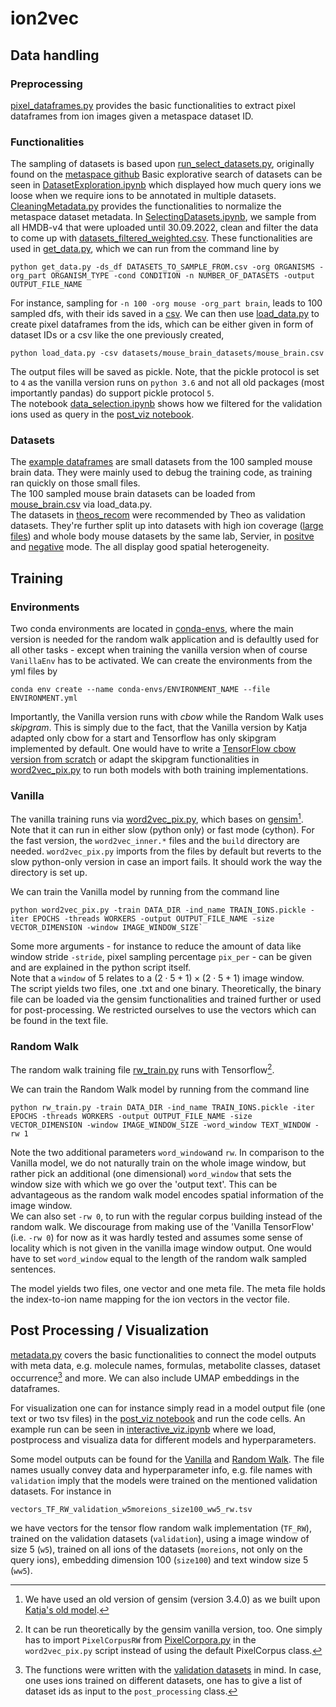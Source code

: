 # ion2vec

## Data handling

### Preprocessing
[pixel_dataframes.py](pixel_dataframes.py) provides the basic functionalities to extract pixel dataframes from ion images given a metaspace dataset ID. 

### Functionalities
The sampling of datasets is based upon [run_select_datasets.py](run_select_datasets.py), originally found on the [metaspace github](https://github.com/metaspace2020/metaspace/blob/feat/ml-scoring-paper-stuff/metaspace/engine/sm/fdr_engineering/run_select_datasets.py)
Basic explorative search of datasets can be seen in [DatasetExploration.ipynb](datasets/DatasetExploration.ipynb) which displayed how much query ions we loose when we require ions to be annotated in multiple datasets. <br>
[CleaningMetadata.py](datasets/CleaningMetadata.py) provides the functionalities to normalize the metaspace dataset metadata. In [SelectingDatasets.ipynb](datasets/SelectingDatasets.ipynb), we  sample from all HMDB-v4 that were uploaded until 30.09.2022, clean and filter the data to come up with [datasets_filtered_weighted.csv](datasets/datasets_filtered_weighted.csv).
 These functionalities are used in [get_data.py](datasets/get_data.py), which we can run from the command line by 
```
python get_data.py -ds_df DATASETS_TO_SAMPLE_FROM.csv -org ORGANISMS -org_part ORGANISM_TYPE -cond CONDITION -n NUMBER_OF_DATASETS -output OUTPUT_FILE_NAME
```
For instance, sampling for `-n 100 -org mouse -org_part brain`, leads to 100 sampled dfs, with their ids saved in a [csv](datasets/mouse_brain_datasets/mouse_brain.csv). We can then use [load_data.py](datasets/load_data.py) to create pixel dataframes from the ids, which can be either given in form of dataset IDs or a csv like the one previously created, 
```
python load_data.py -csv datasets/mouse_brain_datasets/mouse_brain.csv
```
The output files will be saved as pickle. Note, that the pickle protocol is set to `4` as the vanilla version runs on `python 3.6` and not all old packages (most importantly pandas) do support pickle protocol `5`. <br>
The notebook [data_selection.ipynb](data_selection.ipynb) shows how we filtered for the validation ions used as query in the [post_viz notebook](post_viz.ipynb).
### Datasets
The [example dataframes](datasets/example_dfs/) are small datasets from the 100 sampled mouse brain data. They were mainly used to debug the training code, as training ran quickly on those small files. <br>
The 100 sampled mouse brain datasets can be loaded from [mouse_brain.csv](datasets/mouse_brain_datasets/mouse_brain.csv) via load_data.py. <br>
The datasets in [theos_recom](datasets/theos_recom/) were recommended by Theo as validation datasets. They're further split up into datasets with high ion coverage ([large files](datasets/theos_recom/No1/)) and whole body mouse datasets by the same lab, Servier, in [positve](datasets/theos_recom/mouse_wb_pos/) and [negative](datasets/theos_recom/mouse_wb_neg/) mode. The all display good spatial heterogeneity. 

## Training

### Environments
Two conda environments are located in [conda-envs](conda-envs), where the main version is needed for the random walk application and is defaultly used for all other tasks - except when training the vanilla version when of course `VanillaEnv` has to be activated. We can create the environments from the yml files by
```
conda env create --name conda-envs/ENVIRONMENT_NAME --file ENVIRONMENT.yml
```

Importantly, the Vanilla version runs with *cbow* while the Random Walk uses *skipgram*. This is simply due to the fact, that the Vanilla version by Katja adapted only cbow for a start and Tensorflow has only skipgram implemented by default. One would have to write a [TensorFlow cbow version from scratch](https://gist.github.com/yxtay/a94d971955d901c4690129580a4eafb9) or adapt the skipgram functionalities in [word2vec_pix.py](word2vec_pix.py) to run both models with both training implementations.

### Vanilla
The vanilla training runs via [word2vec_pix.py](word2vec_pix.py), which bases on [gensim](https://radimrehurek.com/gensim/models/word2vec.html)[^1]. Note that it can run in either slow (python only) or fast mode (cython). For the fast version, the `word2vec_inner.*` files and the `build` directory are needed. `word2vec_pix.py` imports from the files by default but reverts to the slow python-only version in case an import fails. It should work the way the directory is set up. <br>

We can train the Vanilla model by running from the command line
```
python word2vec_pix.py -train DATA_DIR -ind_name TRAIN_IONS.pickle -iter EPOCHS -threads WORKERS -output OUTPUT_FILE_NAME -size VECTOR_DIMENSION -window IMAGE_WINDOW_SIZE`
```
Some more arguments - for instance to reduce the amount of data like window stride `-stride`, pixel sampling percentage `pix_per` - can be given and are explained in the python script itself. <br>
Note that a `window` of 5 relates to a $(2 \cdot 5 +1) \times (2 \cdot 5 +1)$ image window. <br>
The script yields two files, one .txt and one binary. Theoretically, the binary file can be loaded via the gensim functionalities and trained further or used for post-processing. We restricted ourselves to use the vectors which can be found in the text file. 

### Random Walk
The random walk training file [rw_train.py](rw_train.py) runs with Tensorflow[^2]. 

We can train the Random Walk model by running from the command line
```
python rw_train.py -train DATA_DIR -ind_name TRAIN_IONS.pickle -iter EPOCHS -threads WORKERS -output OUTPUT_FILE_NAME -size VECTOR_DIMENSION -window IMAGE_WINDOW_SIZE -word_window TEXT_WINDOW -rw 1 
```
Note the two additional parameters `word_window`and `rw`. In comparison to the Vanilla model, we do not naturally train on the whole image window, but rather pick an additional (one dimensional) `word_window` that sets the window size with which we go over the 'output text'. This can be advantageous as the random walk model encodes spatial information of the image window. <br>
We can also set `-rw 0`, to run with the regular corpus building instead of the random walk. We discourage from making use of the 'Vanilla TensorFlow' (i.e. `-rw 0`) for now as it was hardly tested and assumes some sense of locality which is not given in the vanilla image window output. One would have to set `word_window` equal to the length of the random walk sampled sentences.   <br>

The model yields two files, one vector and one meta file. The meta file holds the index-to-ion name mapping for the ion vectors in the vector file.

## Post Processing / Visualization

[metadata.py](metadata.py) covers the basic functionalities to connect the model outputs with meta data, e.g. molecule names, formulas, metabolite classes, dataset occurrence[^3] and more. We can also include UMAP embeddings in the dataframes. <br>

For visualization one can for instance simply read in a model output file (one text or two tsv files) in the [post_viz notebook](post_viz.ipynb) and run the code cells. An example run can be seen in [interactive_viz.ipynb](interactive_viz.ipynb) where we load, postprocess and visualiza data for different models and hyperparameters. <br>

Some model outputs can be found for the [Vanilla](slurm_job/Vanilla_output/) and [Random Walk](RW_output/). The file names usually convey data and hyperparameter info, e.g. file names with `validation` imply that the models were trained on the mentioned validation datasets. For instance in
```
vectors_TF_RW_validation_w5moreions_size100_ww5_rw.tsv
```
we have vectors for the tensor flow random walk implementation (`TF_RW`), trained on the validation datasets (`validation`), using a image window of size 5 (`w5`), trained on all ions of the datasets (`moreions`, not only on the query ions), embedding dimension 100 (`size100`) and text window size 5 (`ww5`). 


[^1]: We have used an old version of gensim (version 3.4.0) as we built upon [Katja's old model](https://github.com/eovchinn/word2vec_pixel). 
[^2]: It can be run theoretically by the gensim vanilla version, too. One simply has to import `PixelCorpusRW` from [PixelCorpora.py](PixelCorpora.py) in the `word2vec_pix.py` script instead of using the default PixelCorpus class. 
[^3]: The functions were written with the [validation datasets](datasets/theos_recom/mouse_wb_pos/) in mind. In case, one uses ions trained on different datasets, one has to give a list of dataset ids as input to the `post_processing` class.